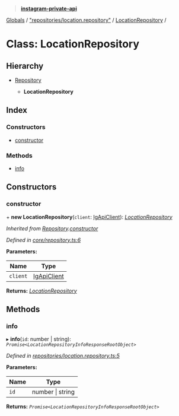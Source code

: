 > **[instagram-private-api](../README.md)**

[Globals](../README.md) / ["repositories/location.repository"](../modules/_repositories_location_repository_.md) / [LocationRepository](_repositories_location_repository_.locationrepository.md) /

# Class: LocationRepository

## Hierarchy

* [Repository](_core_repository_.repository.md)

  * **LocationRepository**

## Index

### Constructors

* [constructor](_repositories_location_repository_.locationrepository.md#constructor)

### Methods

* [info](_repositories_location_repository_.locationrepository.md#info)

## Constructors

###  constructor

\+ **new LocationRepository**(`client`: [IgApiClient](_core_client_.igapiclient.md)): *[LocationRepository](_repositories_location_repository_.locationrepository.md)*

*Inherited from [Repository](_core_repository_.repository.md).[constructor](_core_repository_.repository.md#constructor)*

*Defined in [core/repository.ts:6](https://github.com/dilame/instagram-private-api/blob/173bc62/src/core/repository.ts#L6)*

**Parameters:**

Name | Type |
------ | ------ |
`client` | [IgApiClient](_core_client_.igapiclient.md) |

**Returns:** *[LocationRepository](_repositories_location_repository_.locationrepository.md)*

## Methods

###  info

▸ **info**(`id`: number | string): *`Promise<LocationRepositoryInfoResponseRootObject>`*

*Defined in [repositories/location.repository.ts:5](https://github.com/dilame/instagram-private-api/blob/173bc62/src/repositories/location.repository.ts#L5)*

**Parameters:**

Name | Type |
------ | ------ |
`id` | number \| string |

**Returns:** *`Promise<LocationRepositoryInfoResponseRootObject>`*